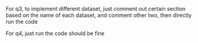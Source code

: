 For q3, to implement different dataset, just comment out certain section based on the name of each dataset, and comment other two, then directly run the code

For q4, just run the code should be fine

